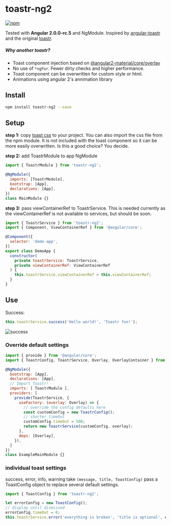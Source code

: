 # toastr-ng2 
[![npm](https://img.shields.io/npm/v/toastr-ng2.svg?maxAge=2592000)](https://www.npmjs.com/package/toastr-ng2)


Tested with __Angular 2.0.0-rc.5__ and NgModule. Inspired by [angular-toastr](https://github.com/Foxandxss/angular-toastr) and the original [toastr](https://github.com/CodeSeven/toastr).

##### Why another toastr?
- Toast component injection based on [@angular2-material/core/overlay](https://github.com/angular/material2)
- No use of `*ngFor`. Fewer dirty checks and higher performance.
- Toast component can be overwritten for custom style or html.
- Animations using angular 2's annimation library

## Install  
```bash
npm install toastr-ng2 --save
```  
## Setup  
__step 1:__ copy [toast css](https://github.com/scttcper/toastr-ng2/blob/master/src/demo-app/demo-app.scss) to your project. You can also import the css file from the npm module. It is not included with the toast component so it can be more easily overwritten. Is this a good choice? You decide.

__step 2:__ add ToastrModule to app NgModule
```javascript
import { ToastrModule } from 'toastr-ng2';

@NgModule({
  imports: [ToastrModule],
  bootstrap: [App],
  declarations: [App],
})
class MainModule {}
```  
__step 3:__ pass viewContainerRef to ToastrService. This is needed currently as the viewContainerRef is not available to services, but should be soon.  
```javascript
import { ToastrService } from 'toastr-ng2';
import { Component, ViewContainerRef } from '@angular/core';

@Component({
  selector: 'demo-app',
})
export class DemoApp {
  constructor(
    private toastrService: ToastrService,
    private viewContainerRef: ViewContainerRef
  ) {
    this.toastrService.viewContainerRef = this.viewContainerRef;
  }
}
```
## Use
Success:
```javascript
this.toastrService.success('Hello world!', 'Toastr fun!');
```
![success](http://i.imgur.com/ZTVc9vg.png)

### Override default settings
```javascript
import { provide } from '@angular/core';
import { ToastrConfig, ToastrService, Overlay, OverlayContainer } from 'toastr-ng2';

@NgModule({
  bootstrap: [App],
  declarations: [App],
  // Import Toastr!
  imports: [ ToastrModule ],
  providers: [
    provide(ToastrService, {
      useFactory: (overlay: Overlay) => {
        // override the config defaults here
        const customConfig = new ToastrConfig();
        // shorter timeOut
        customConfig.timeOut = 500;
        return new ToastrService(customConfig, overlay);
      },
      deps: [Overlay],
    }),
  ]
})
class ExampleMainModule {}
```


### individual toast settings
success, error, info, warning take ```(message, title, ToastConfig)``` pass a ToastConfig object to replace several default settings.
```javascript
import { ToastConfig } from 'toastr-ng2';

let errorConfig = new ToastConfig();
// display until dismissed
errorConfig.timeOut = 0;
this.toastrService.error('everything is broken', 'title is optional', errorConfig);
```
